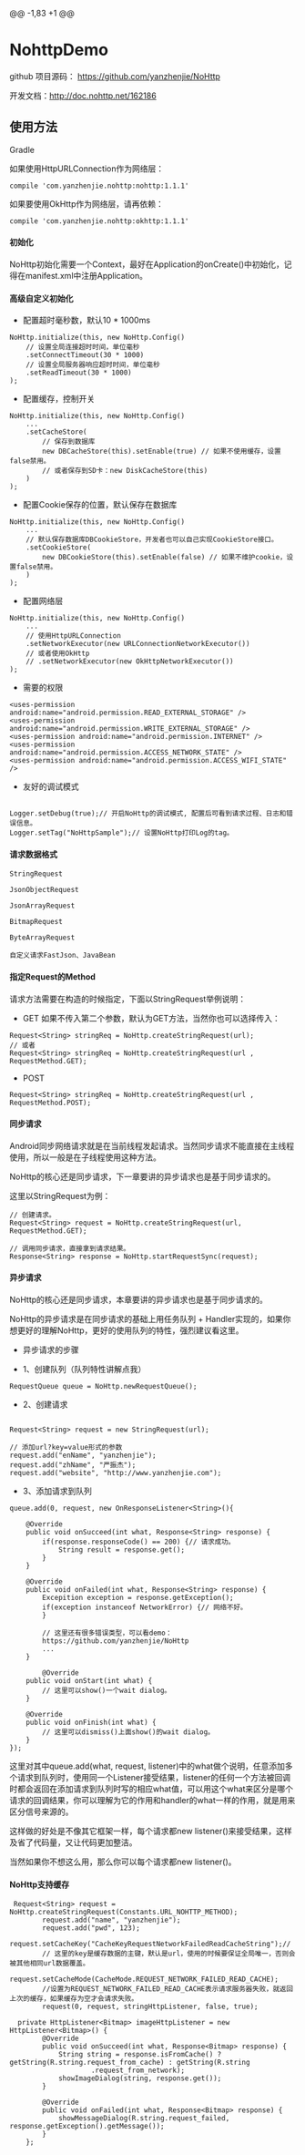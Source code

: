 @@ -1,83 +1 @@
# NohttpDemo
github 项目源码： https://github.com/yanzhenjie/NoHttp

开发文档：http://doc.nohttp.net/162186




## 使用方法

Gradle

如果使用HttpURLConnection作为网络层：

```
compile 'com.yanzhenjie.nohttp:nohttp:1.1.1'
```

如果要使用OkHttp作为网络层，请再依赖：

```
compile 'com.yanzhenjie.nohttp:okhttp:1.1.1'
```

#### 初始化

NoHttp初始化需要一个Context，最好在Application的onCreate()中初始化，记得在manifest.xml中注册Application。

#### 高级自定义初始化

* 配置超时毫秒数，默认10 * 1000ms
```
NoHttp.initialize(this, new NoHttp.Config()
    // 设置全局连接超时时间，单位毫秒
    .setConnectTimeout(30 * 1000)
    // 设置全局服务器响应超时时间，单位毫秒
    .setReadTimeout(30 * 1000)
);
```

* 配置缓存，控制开关
```
NoHttp.initialize(this, new NoHttp.Config()
    ...
    .setCacheStore(
        // 保存到数据库
        new DBCacheStore(this).setEnable(true) // 如果不使用缓存，设置false禁用。
        // 或者保存到SD卡：new DiskCacheStore(this)
    )
);
```

* 配置Cookie保存的位置，默认保存在数据库
```
NoHttp.initialize(this, new NoHttp.Config()
    ...
    // 默认保存数据库DBCookieStore，开发者也可以自己实现CookieStore接口。
    .setCookieStore(
        new DBCookieStore(this).setEnable(false) // 如果不维护cookie，设置false禁用。
    )
);
```

* 配置网络层
```
NoHttp.initialize(this, new NoHttp.Config()
    ...
    // 使用HttpURLConnection
    .setNetworkExecutor(new URLConnectionNetworkExecutor())
    // 或者使用OkHttp
    // .setNetworkExecutor(new OkHttpNetworkExecutor())
);
```

* 需要的权限
```
<uses-permission android:name="android.permission.READ_EXTERNAL_STORAGE" />
<uses-permission android:name="android.permission.WRITE_EXTERNAL_STORAGE" />
<uses-permission android:name="android.permission.INTERNET" />
<uses-permission android:name="android.permission.ACCESS_NETWORK_STATE" />
<uses-permission android:name="android.permission.ACCESS_WIFI_STATE" />
```
* 友好的调试模式
```

Logger.setDebug(true);// 开启NoHttp的调试模式, 配置后可看到请求过程、日志和错误信息。
Logger.setTag("NoHttpSample");// 设置NoHttp打印Log的tag。
```
#### 请求数据格式
```
StringRequest

JsonObjectRequest

JsonArrayRequest

BitmapRequest

ByteArrayRequest

自定义请求FastJson、JavaBean

```

#### 指定Request的Method
请求方法需要在构造的时候指定，下面以StringRequest举例说明：

* GET
如果不传入第二个参数，默认为GET方法，当然你也可以选择传入：
```
Request<String> stringReq = NoHttp.createStringRequest(url);
// 或者
Request<String> stringReq = NoHttp.createStringRequest(url , RequestMethod.GET);
```

* POST
```
Request<String> stringReq = NoHttp.createStringRequest(url , RequestMethod.POST);

```


#### 同步请求
Android同步网络请求就是在当前线程发起请求。当然同步请求不能直接在主线程使用，所以一般是在子线程使用这种方法。

NoHttp的核心还是同步请求，下一章要讲的异步请求也是基于同步请求的。

这里以StringRequest为例：
```
// 创建请求。
Request<String> request = NoHttp.createStringRequest(url, RequestMethod.GET);

// 调用同步请求，直接拿到请求结果。
Response<String> response = NoHttp.startRequestSync(request);
```

#### 异步请求

NoHttp的核心还是同步请求，本章要讲的异步请求也是基于同步请求的。

NoHttp的异步请求是在同步请求的基础上用任务队列 + Handler实现的，如果你想更好的理解NoHttp，更好的使用队列的特性，强烈建议看这里。

* 异步请求的步骤

* 1、创建队列（队列特性讲解点我）

```
RequestQueue queue = NoHttp.newRequestQueue();
```
* 2、创建请求

```

Request<String> request = new StringRequest(url);

// 添加url?key=value形式的参数
request.add("enName", "yanzhenjie");
request.add("zhName", "严振杰");
request.add("website", "http://www.yanzhenjie.com");
```


* 3、添加请求到队列

```
queue.add(0, request, new OnResponseListener<String>(){

    @Override
    public void onSucceed(int what, Response<String> response) {
        if(response.responseCode() == 200) {// 请求成功。
            String result = response.get();
        }
    }

    @Override
    public void onFailed(int what, Response<String> response) {
        Excepition exception = response.getException();
        if(exception instanceof NetworkError) {// 网络不好。
        }

        // 这里还有很多错误类型，可以看demo：
        https://github.com/yanzhenjie/NoHttp
        ...
    }

        @Override
    public void onStart(int what) {
        // 这里可以show()一个wait dialog。
    }

    @Override
    public void onFinish(int what) {
        // 这里可以dismiss()上面show()的wait dialog。
    }
});
```
这里对其中queue.add(what, request, listener)中的what做个说明，任意添加多个请求到队列时，使用同一个Listener接受结果，listener的任何一个方法被回调时都会返回在添加请求到队列时写的相应what值，可以用这个what来区分是哪个请求的回调结果，你可以理解为它的作用和handler的what一样的作用，就是用来区分信号来源的。

这样做的好处是不像其它框架一样，每个请求都new listener()来接受结果，这样及省了代码量，又让代码更加整洁。

当然如果你不想这么用，那么你可以每个请求都new listener()。

#### NoHttp支持缓存

```
 Request<String> request = NoHttp.createStringRequest(Constants.URL_NOHTTP_METHOD);
        request.add("name", "yanzhenjie");
        request.add("pwd", 123);
        request.setCacheKey("CacheKeyRequestNetworkFailedReadCacheString");//
        // 这里的key是缓存数据的主键，默认是url，使用的时候要保证全局唯一，否则会被其他相同url数据覆盖。
        request.setCacheMode(CacheMode.REQUEST_NETWORK_FAILED_READ_CACHE);
        //设置为REQUEST_NETWORK_FAILED_READ_CACHE表示请求服务器失败，就返回上次的缓存，如果缓存为空才会请求失败。
        request(0, request, stringHttpListener, false, true);
```

```
  private HttpListener<Bitmap> imageHttpListener = new HttpListener<Bitmap>() {
        @Override
        public void onSucceed(int what, Response<Bitmap> response) {
            String string = response.isFromCache() ? getString(R.string.request_from_cache) : getString(R.string
                    .request_from_network);
            showImageDialog(string, response.get());
        }

        @Override
        public void onFailed(int what, Response<Bitmap> response) {
            showMessageDialog(R.string.request_failed, response.getException().getMessage());
        }
    };
```

